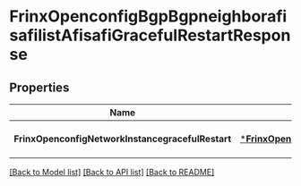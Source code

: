 # FrinxOpenconfigBgpBgpneighborafisafilistAfisafiGracefulRestartResponse

## Properties
Name | Type | Description | Notes
------------ | ------------- | ------------- | -------------
**FrinxOpenconfigNetworkInstancegracefulRestart** | [***FrinxOpenconfigBgpBgpneighborafisafilistAfisafiGracefulRestart**](frinx.openconfig.bgp.bgpneighborafisafilist.afisafi.GracefulRestart.md) |  | [optional] [default to null]

[[Back to Model list]](../README.md#documentation-for-models) [[Back to API list]](../README.md#documentation-for-api-endpoints) [[Back to README]](../README.md)


